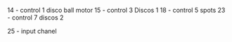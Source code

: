 14 - control 1 disco ball motor
15 - control 3 Discos 1
18 - control 5 spots
23 - control 7 discos 2

25  - input chanel